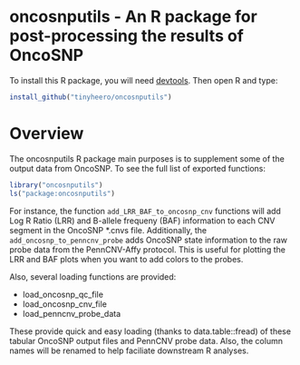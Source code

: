 # oncosnputils - An R package for post-processing the results of OncoSNP

To install this R package, you will need [devtools](http://cran.r-project.org/web/packages/devtools/index.html). Then open R and type:

```r
install_github("tinyheero/oncosnputils")
```

# Overview

The oncosnputils R package main purposes is to supplement some of the output data from OncoSNP. To see the full list of exported functions:

```r
library("oncosnputils")
ls("package:oncosnputils")
```

For instance, the function `add_LRR_BAF_to_oncosnp_cnv` functions will add Log R Ratio (LRR) and B-allele frequeny (BAF) information to each CNV segment in the OncoSNP \*.cnvs file. Additionally, the `add_oncosnp_to_penncnv_probe` adds OncoSNP state information to the raw probe data from the PennCNV-Affy protocol. This is useful for plotting the LRR and BAF plots when you want to add colors to the probes.

Also, several loading functions are provided:

* load_oncosnp_qc_file
* load_oncosnp_cnv_file
* load_penncnv_probe_data

These provide quick and easy loading (thanks to data.table::fread) of these tabular OncoSNP output files and PennCNV probe data. Also, the column names will be renamed to help faciliate downstream R analyses.
